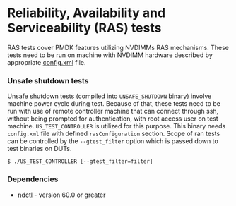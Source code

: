 Reliability, Availability and Serviceability (RAS) tests
=================================
RAS tests cover PMDK features utilizing NVDIMMs RAS mechanisms. These tests
need to be run on machine with NVDIMM hardware described by
appropriate [config.xml](../../../etc/config/README.md) file.

### Unsafe shutdown tests ###
Unsafe shutdown tests (compiled into ```UNSAFE_SHUTDOWN``` binary) involve
machine power cycle during test. Because of that, these tests need to be run
with use of remote controller machine that can connect through ssh, without
being prompted for authentication, with root access user on test machine.
```US_TEST_CONTROLLER``` is utilized for this purpose. This binary needs
`config.xml` file with defined `rasConfiguration` section. Scope of ran tests
can be controlled by the `--gtest_filter` option which is passed down
to test binaries on DUTs.

```
$ ./US_TEST_CONTROLLER [--gtest_filter=filter]
```

### Dependencies ###
* [ndctl](https://github.com/pmem/ndctl) - version 60.0 or greater
